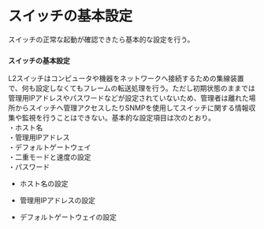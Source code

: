 # スイッチの基本設定
スイッチの正常な起動が確認できたら基本的な設定を行う。

### `スイッチの基本設定`
L2スイッチはコンピュータや機器をネットワークへ接続するための集線装置で、何も設定しなくてもフレームの転送処理を行う。ただし初期状態のままでは管理用IPアドレスやパスワードなどが設定されていないため、管理者は離れた場所からスイッチへ管理アクセスしたりSNMPを使用してスイッチに関する情報収集や監視を行うことはできない。基本的な設定項目は次のとおり。  
・ホスト名  
・管理用IPアドレス  
・デフォルトゲートウェイ  
・二重モードと速度の設定  
・パスワード

- ホスト名の設定  

- 管理用IPアドレスの設定

- デフォルトゲートウェイの設定
